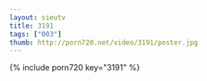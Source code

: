 ```yaml
--- 
layout: sieutv
title: 3191
tags: ["003"]
thumb: http://porn720.net/video/3191/poster.jpg
---
```

{% include porn720 key="3191" %} 
